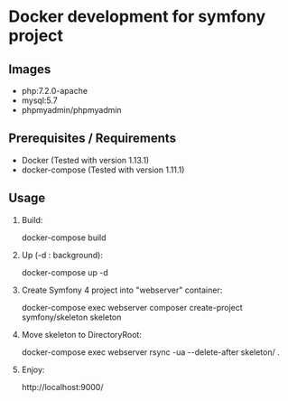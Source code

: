 # Docker development for symfony project

## Images

- php:7.2.0-apache
- mysql:5.7
- phpmyadmin/phpmyadmin


## Prerequisites / Requirements

- Docker (Tested with version 1.13.1)
- docker-compose (Tested with version 1.11.1)

## Usage
1. Build:

    docker-compose build
2. Up (-d : background):

    docker-compose up -d

3. Create Symfony 4 project into "webserver" container:

    docker-compose exec webserver composer create-project symfony/skeleton skeleton

4. Move skeleton to DirectoryRoot:

    docker-compose exec webserver rsync -ua --delete-after skeleton/ .

5. Enjoy:

    http://localhost:9000/